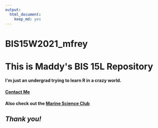 ```yaml
---
output: 
  html_document: 
    keep_md: yes
---
```

# BIS15W2021_mfrey

# This is Maddy's BIS 15L Repository

#### I'm just an undergrad trying to learn R in a crazy world.

#### [Contact Me](mailto:mrfrey@ucdavis.edu)

#### Also check out the [Marine Science Club](https://marinesciclubdavis.weebly.com/)

## _Thank you!_